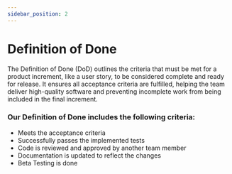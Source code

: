 ```yaml
---
sidebar_position: 2
---
```


# Definition of Done

The Definition of Done (DoD) outlines the criteria that must be met for a product increment, like a user story, to be considered complete and ready for release. It ensures all acceptance criteria are fulfilled, helping the team deliver high-quality software and preventing incomplete work from being included in the final increment.

### Our Definition of Done includes the following criteria:
- Meets the acceptance criteria
- Successfully passes the implemented tests
- Code is reviewed and approved by another team member
- Documentation is updated to reflect the changes
- Beta Testing is done